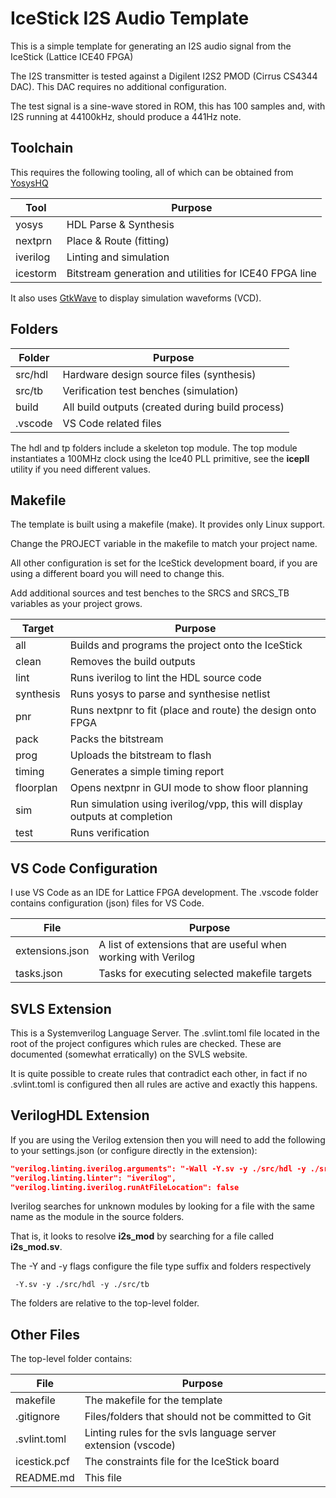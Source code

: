 # IceStick I2S Audio Template
This is a simple template for generating an I2S audio signal from the IceStick (Lattice ICE40 FPGA)

The I2S transmitter is tested against a Digilent I2S2 PMOD (Cirrus CS4344 DAC).  This DAC requires
no additional configuration.

The test signal is a sine-wave stored in ROM, this has 100 samples and, with I2S running
at 44100kHz, should produce a 441Hz note.  

## Toolchain

This requires the following tooling, all of which can be obtained from [YosysHQ](https://github.com/YosysHQ)

|Tool|Purpose|
|----|----|
|yosys| HDL Parse & Synthesis|
|nextprn| Place & Route (fitting)|
|iverilog| Linting and simulation|
|icestorm| Bitstream generation and utilities for ICE40 FPGA line|

It also uses [GtkWave](https://gtkwave.sourceforge.net/) to display simulation waveforms (VCD).

## Folders

| Folder | Purpose |
| ----|---|
| src/hdl | Hardware design source files (synthesis)|
| src/tb  | Verification test benches (simulation)|
| build   | All build outputs (created during build process)|
| .vscode | VS Code related files|

The hdl and tp folders include a skeleton top module.  The top module instantiates a 100MHz clock using the Ice40 PLL primitive, see the **icepll** utility if you need different values.

## Makefile
The template is built using a makefile (make).  It provides only Linux support. 

Change the PROJECT variable in the makefile to match your project name.  

All other configuration is set for the IceStick development board, if you are using a different board you will need to change this.

Add additional sources and test benches to the SRCS and SRCS_TB variables as your project grows.

| Target | Purpose |
| -------|---------|
| all    | Builds and programs the project onto the IceStick|
| clean  | Removes the build outputs|
| lint   | Runs iverilog to lint the HDL source code|
| synthesis| Runs yosys to parse and synthesise netlist|
| pnr | Runs nextpnr to fit (place and route) the design onto FPGA|
| pack | Packs the bitstream|
| prog | Uploads the bitstream to flash|
| timing | Generates a simple timing report|
| floorplan | Opens nextpnr in GUI mode to show floor planning|
| sim | Run simulation using iverilog/vpp, this will display outputs at completion|
| test | Runs verification| 

## VS Code Configuration
I use VS Code as an IDE for Lattice FPGA development.  The .vscode folder contains configuration (json) files for VS Code.

| File | Purpose | 
| -----| ------- |
| extensions.json| A list of extensions that are useful when working with Verilog|
| tasks.json| Tasks for executing selected makefile targets |

## SVLS Extension
This is a Systemverilog Language Server.  The .svlint.toml file located in the root of the project configures which rules are checked.  These are documented (somewhat erratically) on the SVLS website.  

It is quite possible to create rules that contradict each other, in fact if no .svlint.toml is configured then all rules are active and exactly this happens.

## VerilogHDL Extension

If you are using the Verilog extension then you will need to add the following to your settings.json (or configure directly in the extension):

```json
"verilog.linting.iverilog.arguments": "-Wall -Y.sv -y ./src/hdl -y ./src/tb  -l /usr/local/share/yosys/ice40/cells_sim.v",
"verilog.linting.linter": "iverilog",
"verilog.linting.iverilog.runAtFileLocation": false
```

Iverilog searches for unknown modules by looking for a file with the same name as the module in the source folders.

That is, it looks to resolve **i2s_mod** by searching for a file called **i2s_mod.sv**.  

The -Y and -y flags configure the file type suffix and folders respectively 

``` -Y.sv -y ./src/hdl -y ./src/tb```

The folders are relative to the top-level folder.


## Other Files
The top-level folder contains:

| File | Purpose | 
| -----| ------- |
| makefile | The makefile for the template|
| .gitignore | Files/folders that should not be committed to Git|
| .svlint.toml| Linting rules for the svls language server extension (vscode)|
| icestick.pcf| The constraints file for the IceStick board|
| README.md| This file|




